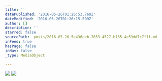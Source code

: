 ```yaml
---
title: ''
datePublished: '2016-05-26T01:26:53.769Z'
dateModified: '2016-05-26T01:26:15.599Z'
author: []
description: ''
starred: false
sourcePath: _posts/2016-05-26-5e436eeb-7653-4527-b165-4e59dd7c7f1f.md
inFeed: true
hasPage: false
inNav: false
_type: MediaObject

---
```

![](https://the-grid-user-content.s3-us-west-2.amazonaws.com/90716051-4a4a-4305-8aec-ff66ac1b6079.jpg)
![](https://the-grid-user-content.s3-us-west-2.amazonaws.com/92efcd1c-ed6d-4ce5-b2ed-6d3ef79fc29a.jpg)